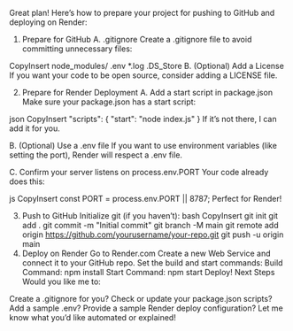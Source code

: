Great plan! Here’s how to prepare your project for pushing to GitHub and deploying on Render:

1. Prepare for GitHub
A. .gitignore
Create a .gitignore file to avoid committing unnecessary files:

CopyInsert
node_modules/
.env
*.log
.DS_Store
B. (Optional) Add a License
If you want your code to be open source, consider adding a LICENSE file.

2. Prepare for Render Deployment
A. Add a start script in package.json
Make sure your package.json has a start script:

json
CopyInsert
"scripts": {
  "start": "node index.js"
}
If it’s not there, I can add it for you.

B. (Optional) Use a .env file
If you want to use environment variables (like setting the port), Render will respect a .env file.

C. Confirm your server listens on process.env.PORT
Your code already does this:

js
CopyInsert
const PORT = process.env.PORT || 8787;
Perfect for Render!

3. Push to GitHub
Initialize git (if you haven’t):
bash
CopyInsert
git init
git add .
git commit -m "Initial commit"
git branch -M main
git remote add origin https://github.com/yourusername/your-repo.git
git push -u origin main
4. Deploy on Render
Go to Render.com
Create a new Web Service and connect it to your GitHub repo.
Set the build and start commands:
Build Command: npm install
Start Command: npm start
Deploy!
Next Steps
Would you like me to:

Create a .gitignore for you?
Check or update your package.json scripts?
Add a sample .env?
Provide a sample Render deploy configuration?
Let me know what you’d like automated or explained!
